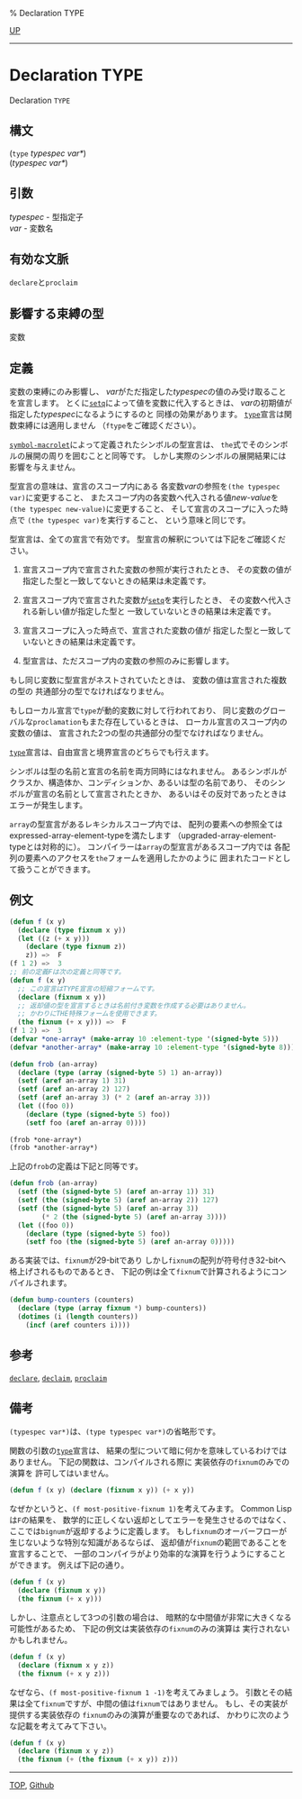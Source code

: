 % Declaration TYPE

[UP](3.8.html)  

---

# Declaration **TYPE**


Declaration `TYPE`


## 構文

(`type` *typespec* *var\**)  
(*typespec* *var\**)


## 引数

*typespec* - 型指定子  
*var* - 変数名


## 有効な文脈

`declare`と`proclaim`


## 影響する束縛の型

変数


## 定義

変数の束縛にのみ影響し、
*var*がただ指定した*typespec*の値のみ受け取ることを宣言します。
とくに[`setq`](5.3.setq.html)によって値を変数に代入するときは、
*var*の初期値が指定した*typespec*になるようにするのと
同様の効果があります。
[`type`](3.8.type.html)宣言は関数束縛には適用しません
（`ftype`をご確認ください）。

[`symbol-macrolet`](3.8.symbol-macrolet.html)によって定義されたシンボルの型宣言は、
`the`式でそのシンボルの展開の周りを囲むことと同等です。
しかし実際のシンボルの展開結果には影響を与えません。

型宣言の意味は、宣言のスコープ内にある
各変数*var*の参照を`(the typespec var)`に変更すること、
またスコープ内の各変数へ代入される値*new-value*を
`(the typespec new-value)`に変更すること、
そして宣言のスコープに入った時点で
`(the typespec var)`を実行すること、
という意味と同じです。

型宣言は、全ての宣言で有効です。
型宣言の解釈については下記をご確認ください。

1. 宣言スコープ内で宣言された変数の参照が実行されたとき、
その変数の値が指定した型と一致してないときの結果は未定義です。

2. 宣言スコープ内で宣言された変数が[`setq`](5.3.setq.html)を実行したとき、
その変数へ代入される新しい値が指定した型と
一致していないときの結果は未定義です。

3. 宣言スコープに入った時点で、宣言された変数の値が
指定した型と一致していないときの結果は未定義です。

4. 型宣言は、ただスコープ内の変数の参照のみに影響します。

もし同じ変数に型宣言がネストされていたときは、
変数の値は宣言された複数の型の
共通部分の型でなければなりません。

もしローカル宣言で`type`が動的変数に対して行われており、
同じ変数のグローバルな`proclamation`もまた存在しているときは、
ローカル宣言のスコープ内の変数の値は、
宣言された2つの型の共通部分の型でなければなりません。

[`type`](3.8.type.html)宣言は、自由宣言と境界宣言のどちらでも行えます。

シンボルは型の名前と宣言の名前を両方同時にはなれません。
あるシンボルがクラスか、構造体か、コンディションか、あるいは型の名前であり、
そのシンボルが宣言の名前として宣言されたときか、
あるいはその反対であったときはエラーが発生します。

`array`の型宣言があるレキシカルスコープ内では、
配列の要素への参照全てはexpressed-array-element-typeを満たします
（upgraded-array-element-typeとは対称的に）。
コンパイラーは`array`の型宣言があるスコープ内では
各配列の要素へのアクセスを`the`フォームを適用したかのように
囲まれたコードとして扱うことができます。


## 例文

```lisp
(defun f (x y)
  (declare (type fixnum x y))
  (let ((z (+ x y)))
    (declare (type fixnum z))
    z)) =>  F
(f 1 2) =>  3
;; 前の定義Fは次の定義と同等です。
(defun f (x y)
  ;; この宣言はTYPE宣言の短縮フォームです。
  (declare (fixnum x y))
  ;; 返却値の型を宣言するときは名前付き変数を作成する必要はありません。
  ;; かわりにTHE特殊フォームを使用できます。
  (the fixnum (+ x y))) =>  F
(f 1 2) =>  3
(defvar *one-array* (make-array 10 :element-type '(signed-byte 5)))
(defvar *another-array* (make-array 10 :element-type '(signed-byte 8)))
 
(defun frob (an-array)
  (declare (type (array (signed-byte 5) 1) an-array))
  (setf (aref an-array 1) 31)
  (setf (aref an-array 2) 127)
  (setf (aref an-array 3) (* 2 (aref an-array 3)))
  (let ((foo 0))
    (declare (type (signed-byte 5) foo))
    (setf foo (aref an-array 0))))
 
(frob *one-array*)
(frob *another-array*)
```

上記の`frob`の定義は下記と同等です。

```lisp
(defun frob (an-array)
  (setf (the (signed-byte 5) (aref an-array 1)) 31)
  (setf (the (signed-byte 5) (aref an-array 2)) 127)
  (setf (the (signed-byte 5) (aref an-array 3))
        (* 2 (the (signed-byte 5) (aref an-array 3))))
  (let ((foo 0))
    (declare (type (signed-byte 5) foo))
    (setf foo (the (signed-byte 5) (aref an-array 0)))))
```

ある実装では、`fixnum`が29-bitであり
しかし`fixnum`の配列が符号付き32-bitへ格上げされるものであるとき、
下記の例は全て`fixnum`で計算されるようにコンパイルされます。

```lisp
(defun bump-counters (counters)
  (declare (type (array fixnum *) bump-counters))
  (dotimes (i (length counters))
    (incf (aref counters i))))
```


## 参考

[`declare`](3.8.declare.html),
[`declaim`](3.8.declaim.html),
[`proclaim`](3.8.proclaim.html)


## 備考

`(typespec var*)`は、`(type typespec var*)`の省略形です。

関数の引数の[`type`](3.8.type.html)宣言は、
結果の型について暗に何かを意味しているわけではありません。
下記の関数は、コンパイルされる際に
実装依存の`fixnum`のみでの演算を
許可してはいません。

```lisp
(defun f (x y) (declare (fixnum x y)) (+ x y))
```

なぜかというと、`(f most-positive-fixnum 1)`を考えてみます。
Common Lispは`F`の結果を、
数学的に正しくない返却としてエラーを発生させるのではなく、
ここでは`bignum`が返却するように定義します。
もし`fixnum`のオーバーフローが生じないような特別な知識があるならば、
返却値が`fixnum`の範囲であることを宣言することで、
一部のコンパイラがより効率的な演算を行うようにすることができます。
例えば下記の通り。

```lisp
(defun f (x y)
  (declare (fixnum x y))
  (the fixnum (+ x y)))
```

しかし、注意点として3つの引数の場合は、
暗黙的な中間値が非常に大きくなる可能性があるため、
下記の例文は実装依存の`fixnum`のみの演算は
実行されないかもしれません。

```lisp
(defun f (x y)
  (declare (fixnum x y z))
  (the fixnum (+ x y z)))
```

なぜなら、`(f most-positive-fixnum 1 -1)`を考えてみましょう。
引数とその結果は全て`fixnum`ですが、中間の値は`fixnum`ではありません。
もし、その実装が提供する実装依存の
`fixnum`のみの演算が重要なのであれば、
かわりに次のような記載を考えてみて下さい。

```lisp
(defun f (x y)
  (declare (fixnum x y z))
  (the fixnum (+ (the fixnum (+ x y)) z)))
```


---
[TOP](index.html),  [Github](https://github.com/nptcl/npt-japanese)

